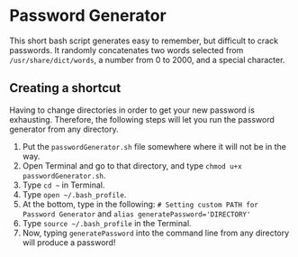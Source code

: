 # Password Generator
This short bash script generates easy to remember, but difficult to crack passwords. It randomly concatenates two words selected from `/usr/share/dict/words`, a number from 0 to 2000, and a special character. 

## Creating a shortcut
Having to change directories in order to get your new password is exhausting. Therefore, the following steps will let you run the password generator from any directory.
1. Put the `passwordGenerator.sh` file somewhere where it will not be in the way.
1. Open Terminal and go to that directory, and type `chmod u+x passwordGenerator.sh`.
1. Type `cd ~` in Terminal.
1. Type `open ~/.bash_profile`.
1. At the bottom, type in the following: `# Setting custom PATH for Password Generator` and `alias generatePassword='DIRECTORY'`
1. Type `source ~/.bash_profile` in the Terminal.
1. Now, typing `generatePassword` into the command line from any directory will produce a password!
